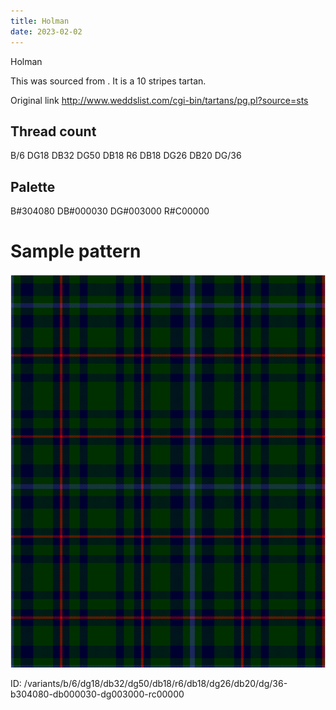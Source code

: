 ```yaml
---
title: Holman
date: 2023-02-02
---
```

Holman

This was sourced from <no value>.  It is a 10 stripes tartan.

Original link http://www.weddslist.com/cgi-bin/tartans/pg.pl?source=sts

## Thread count
B/6 DG18 DB32 DG50 DB18 R6 DB18 DG26 DB20 DG/36

## Palette
B#304080 DB#000030 DG#003000 R#C00000

# Sample pattern

![Tartan detail](tartan.png "B/6 DG18 DB32 DG50 DB18 R6 DB18 DG26 DB20 DG/36 tartan")

ID: /variants/b/6/dg18/db32/dg50/db18/r6/db18/dg26/db20/dg/36-b304080-db000030-dg003000-rc00000